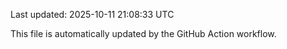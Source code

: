 Last updated: 2025-10-11 21:08:33 UTC

This file is automatically updated by the GitHub Action workflow.
